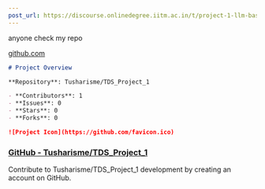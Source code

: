 ```yaml
---
post_url: https://discourse.onlinedegree.iitm.ac.in/t/project-1-llm-based-automation-agent-discussion-thread-tds-jan-2025/164277/572
---
```

anyone check my repo

[github.com](https://github.com/Tusharisme/TDS_Project_1)

```markdown
# Project Overview

**Repository**: Tusharisme/TDS_Project_1

- **Contributors**: 1
- **Issues**: 0
- **Stars**: 0
- **Forks**: 0

![Project Icon](https://github.com/favicon.ico)
```

### [GitHub - Tusharisme/TDS\_Project\_1](https://github.com/Tusharisme/TDS_Project_1)

Contribute to Tusharisme/TDS\_Project\_1 development by creating an account on GitHub.